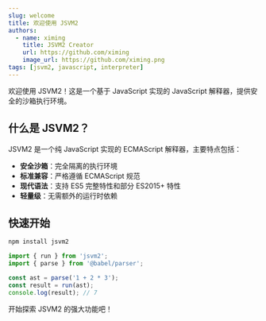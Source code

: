 ```yaml
---
slug: welcome
title: 欢迎使用 JSVM2
authors:
  - name: ximing
    title: JSVM2 Creator
    url: https://github.com/ximing
    image_url: https://github.com/ximing.png
tags: [jsvm2, javascript, interpreter]
---
```


欢迎使用 JSVM2！这是一个基于 JavaScript 实现的 JavaScript 解释器，提供安全的沙箱执行环境。

<!-- truncate -->

## 什么是 JSVM2？

JSVM2 是一个纯 JavaScript 实现的 ECMAScript 解释器，主要特点包括：

- **安全沙箱**：完全隔离的执行环境
- **标准兼容**：严格遵循 ECMAScript 规范
- **现代语法**：支持 ES5 完整特性和部分 ES2015+ 特性
- **轻量级**：无需额外的运行时依赖

## 快速开始

```bash
npm install jsvm2
```

```javascript
import { run } from 'jsvm2';
import { parse } from '@babel/parser';

const ast = parse('1 + 2 * 3');
const result = run(ast);
console.log(result); // 7
```

开始探索 JSVM2 的强大功能吧！